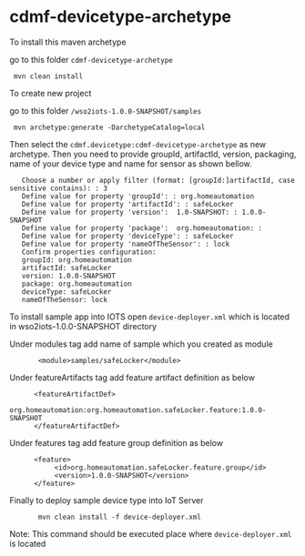 # cdmf-devicetype-archetype

To install this maven archetype 
     
go to this folder `cdmf-devicetype-archetype` 
       
     mvn clean install

To create new project

go to this folder `/wso2iots-1.0.0-SNAPSHOT/samples`
     
     mvn archetype:generate -DarchetypeCatalog=local
     
Then select the `cdmf.devicetype:cdmf-devicetype-archetype` as new archetype. Then you need to provide groupId, artifactId,
version, packaging, name of your device type and name for sensor as shown bellow.

       Choose a number or apply filter (format: [groupId:]artifactId, case sensitive contains): : 3
       Define value for property 'groupId': : org.homeautomation              
       Define value for property 'artifactId': : safeLocker
       Define value for property 'version':  1.0-SNAPSHOT: : 1.0.0-SNAPSHOT
       Define value for property 'package':  org.homeautomation: : 
       Define value for property 'deviceType': : safeLocker
       Define value for property 'nameOfTheSensor': : lock
       Confirm properties configuration:
       groupId: org.homeautomation
       artifactId: safeLocker
       version: 1.0.0-SNAPSHOT
       package: org.homeautomation
       deviceType: safeLocker
       nameOfTheSensor: lock
       
       
To install sample app into IOTS
   open `device-deployer.xml` which is located in wso2iots-1.0.0-SNAPSHOT directory

Under modules tag add name of sample which you created as module
           
           <module>samples/safeLocker</module>

Under featureArtifacts tag add feature artifact definition as below
         
          <featureArtifactDef>
              org.homeautomation:org.homeautomation.safeLocker.feature:1.0.0-SNAPSHOT
          </featureArtifactDef>    
          
Under features tag add feature group definition as below
          
          <feature>
               <id>org.homeautomation.safeLocker.feature.group</id>
               <version>1.0.0-SNAPSHOT</version>
          </feature>
              
Finally to deploy sample device type into IoT Server       
   
           mvn clean install -f device-deployer.xml
           
Note: This command should be executed place where `device-deployer.xml` is located            

